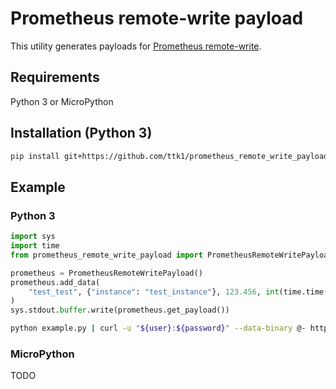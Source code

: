# Prometheus remote-write payload

This utility generates payloads for [Prometheus remote-write](https://prometheus.io/docs/concepts/remote_write_spec/).

## Requirements

Python 3 or MicroPython

## Installation (Python 3)

```sh
pip install git+https://github.com/ttk1/prometheus_remote_write_payload.git
```

## Example

### Python 3

```py
import sys
import time
from prometheus_remote_write_payload import PrometheusRemoteWritePayload

prometheus = PrometheusRemoteWritePayload()
prometheus.add_data(
    "test_test", {"instance": "test_instance"}, 123.456, int(time.time() * 1000)
)
sys.stdout.buffer.write(prometheus.get_payload())
```

```sh
python example.py | curl -u "${user}:${password}" --data-binary @- https://${prometheus-remote-write-endpoint}
```

### MicroPython

TODO
